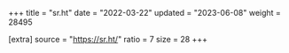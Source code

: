 +++
title = "sr.ht"
date = "2022-03-22"
updated = "2023-06-08"
weight = 28495

[extra]
source = "https://sr.ht/"
ratio = 7
size = 28
+++
